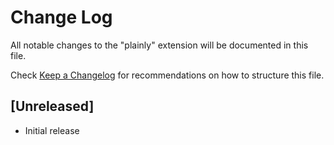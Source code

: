 # Change Log

All notable changes to the "plainly" extension will be documented in this file.

Check [Keep a Changelog](http://keepachangelog.com/) for recommendations on how to structure this file.

## [Unreleased]

- Initial release